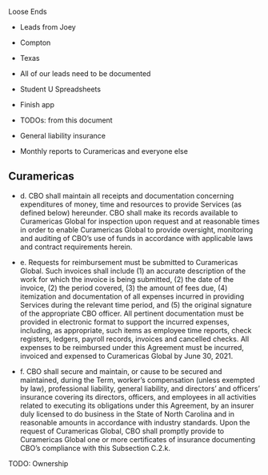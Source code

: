 Loose Ends

 - Leads from Joey
 - Compton
 - Texas
 - All of our leads need to be documented
 - Student U Spreadsheets
 - Finish app
 
 
 - TODOs: from this document
 - General liability insurance


 - Monthly reports to Curamericas and everyone else

 ## Curamericas

 - d.	CBO shall maintain all receipts and documentation concerning expenditures of money, time and resources to provide Services (as defined below) hereunder.  CBO shall make its records available to Curamericas Global for inspection upon request and at reasonable times in order to enable Curamericas Global to provide oversight, monitoring and auditing of CBO’s use of funds in accordance with applicable laws and contract requirements herein.

 - e.	Requests for reimbursement must be submitted to Curamericas Global. Such invoices shall include (1) an accurate description of the work for which the invoice is being submitted, (2) the date of the invoice, (2) the period covered, (3) the amount of fees due, (4) itemization and documentation of all expenses incurred in providing Services during the relevant time period, and (5) the original signature of the appropriate CBO officer.  All pertinent documentation must be provided in electronic format to support the incurred expenses, including, as appropriate, such items as employee time reports, check registers, ledgers, payroll records, invoices and cancelled checks.  All expenses to be reimbursed under this Agreement must be incurred, invoiced and expensed to Curamericas Global by June 30, 2021.

 - f.	CBO shall secure and maintain, or cause to be secured and maintained, during the Term, worker’s compensation (unless exempted by law), professional liability, general liability, and directors’ and officers’ insurance covering its directors, officers, and employees in all activities related to executing its obligations under this Agreement, by an insurer duly licensed to do business in the State of North Carolina and in reasonable amounts in accordance with industry standards.  Upon the request of Curamericas Global, CBO shall promptly provide to Curamericas Global one or more certificates of insurance documenting CBO’s compliance with this Subsection C.2.k.


 TODO: Ownership
